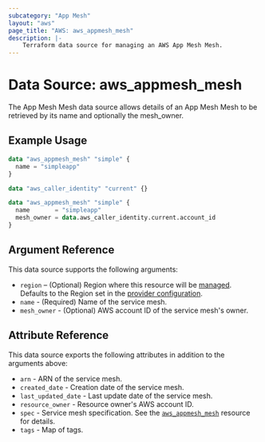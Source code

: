 ```yaml
---
subcategory: "App Mesh"
layout: "aws"
page_title: "AWS: aws_appmesh_mesh"
description: |-
    Terraform data source for managing an AWS App Mesh Mesh.
---
```


# Data Source: aws_appmesh_mesh

The App Mesh Mesh data source allows details of an App Mesh Mesh to be retrieved by its name and optionally the mesh_owner.

## Example Usage

```terraform
data "aws_appmesh_mesh" "simple" {
  name = "simpleapp"
}
```

```terraform
data "aws_caller_identity" "current" {}

data "aws_appmesh_mesh" "simple" {
  name       = "simpleapp"
  mesh_owner = data.aws_caller_identity.current.account_id
}
```

## Argument Reference

This data source supports the following arguments:

* `region` – (Optional) Region where this resource will be [managed](https://docs.aws.amazon.com/general/latest/gr/rande.html#regional-endpoints). Defaults to the Region set in the [provider configuration](https://registry.terraform.io/providers/hashicorp/aws/latest/docs#aws-configuration-reference).
* `name` - (Required) Name of the service mesh.
* `mesh_owner` - (Optional) AWS account ID of the service mesh's owner.

## Attribute Reference

This data source exports the following attributes in addition to the arguments above:

* `arn` - ARN of the service mesh.
* `created_date` - Creation date of the service mesh.
* `last_updated_date` - Last update date of the service mesh.
* `resource_owner` - Resource owner's AWS account ID.
* `spec` - Service mesh specification. See the [`aws_appmesh_mesh`](/docs/providers/aws/r/appmesh_mesh.html#spec) resource for details.
* `tags` - Map of tags.
